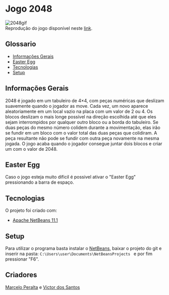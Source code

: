# Jogo 2048
![2048gif](https://user-images.githubusercontent.com/53903774/66094013-c53d5000-e568-11e9-8ae5-01c613244a4b.gif)  
Reprodução do jogo disponível neste [link](https://rachacuca.com.br/raciocinio/2048/).
## Glossario
* [Informações Gerais](#informações-gerais)
* [Easter Egg](#easter-egg)
* [Tecnologias](#tecnologias)
* [Setup](#setup)

## Informações Gerais
2048 é jogado em um tabuleiro de 4×4, com peças numéricas que deslizam suavemente quando o jogador as move. Cada vez, um novo aparece aleatoriamente em um local vazio na placa com um valor de 2 ou 4. Os blocos deslizam o mais longe possível na direção escolhida até que eles sejam interrompidos por qualquer outro bloco ou a borda do tabuleiro. Se duas peças do mesmo número colidem durante a movimentação, elas irão se fundir em um bloco com o valor total das duas peças que colidiram. A peça resultante não pode se fundir com outra peça novamente na mesma jogada. O jogo acaba quando o jogador consegue juntar dois blocos e criar um com o valor de 2048.

## Easter Egg
Caso o jogo esteja muito dificil é possivel ativar o "Easter Egg" pressionando a barra de espaço.
	
## Tecnologias
O projeto foi criado com:
* [Apache NetBeans 11.1](https://netbeans.org/)
	
## Setup
Para utilizar o programa basta instalar o [NetBeans](https://netbeans.org/), baixar o projeto do git e inserir na pasta: ```C:\Users\user\Documents\NetBeansProjects ``` e por fim pressionar "F6".

## Criadores
[Marcelo Peralta](https://github.com/MaPDores) e [Victor dos Santos](https://github.com/AnyVictor)

